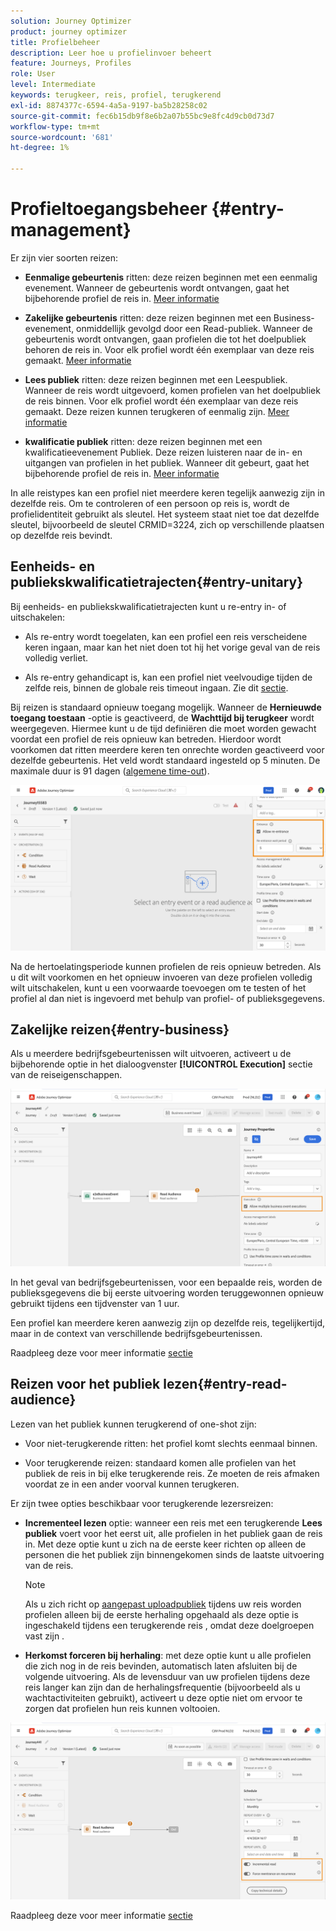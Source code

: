 ```yaml
---
solution: Journey Optimizer
product: journey optimizer
title: Profielbeheer
description: Leer hoe u profielinvoer beheert
feature: Journeys, Profiles
role: User
level: Intermediate
keywords: terugkeer, reis, profiel, terugkerend
exl-id: 8874377c-6594-4a5a-9197-ba5b28258c02
source-git-commit: fec6b15db9f8e6b2a07b55bc9e8fc4d9cb0d73d7
workflow-type: tm+mt
source-wordcount: '681'
ht-degree: 1%

---
```



# Profieltoegangsbeheer {#entry-management}

Er zijn vier soorten reizen:

* **Eenmalige gebeurtenis** ritten: deze reizen beginnen met een eenmalig evenement. Wanneer de gebeurtenis wordt ontvangen, gaat het bijbehorende profiel de reis in. [Meer informatie](#entry-unitary)

* **Zakelijke gebeurtenis** ritten: deze reizen beginnen met een Business-evenement, onmiddellijk gevolgd door een Read-publiek. Wanneer de gebeurtenis wordt ontvangen, gaan profielen die tot het doelpubliek behoren de reis in. Voor elk profiel wordt één exemplaar van deze reis gemaakt. [Meer informatie](#entry-business)

* **Lees publiek** ritten: deze reizen beginnen met een Leespubliek. Wanneer de reis wordt uitgevoerd, komen profielen van het doelpubliek de reis binnen. Voor elk profiel wordt één exemplaar van deze reis gemaakt. Deze reizen kunnen terugkeren of eenmalig zijn. [Meer informatie](#entry-read-audience)

* **kwalificatie publiek** ritten: deze reizen beginnen met een kwalificatieevenement Publiek. Deze reizen luisteren naar de in- en uitgangen van profielen in het publiek. Wanneer dit gebeurt, gaat het bijbehorende profiel de reis in. [Meer informatie](#entry-unitary)

In alle reistypes kan een profiel niet meerdere keren tegelijk aanwezig zijn in dezelfde reis. Om te controleren of een persoon op reis is, wordt de profielidentiteit gebruikt als sleutel. Het systeem staat niet toe dat dezelfde sleutel, bijvoorbeeld de sleutel CRMID=3224, zich op verschillende plaatsen op dezelfde reis bevindt.

## Eenheids- en publiekskwalificatietrajecten{#entry-unitary}

Bij eenheids- en publiekskwalificatietrajecten kunt u re-entry in- of uitschakelen:

* Als re-entry wordt toegelaten, kan een profiel een reis verscheidene keren ingaan, maar kan het niet doen tot hij het vorige geval van de reis volledig verliet.

* Als re-entry gehandicapt is, kan een profiel niet veelvoudige tijden de zelfde reis, binnen de globale reis timeout ingaan. Zie dit [sectie](../building-journeys/journey-properties.md#global_timeout).

Bij reizen is standaard opnieuw toegang mogelijk. Wanneer de **Hernieuwde toegang toestaan** -optie is geactiveerd, de **Wachttijd bij terugkeer** wordt weergegeven. Hiermee kunt u de tijd definiëren die moet worden gewacht voordat een profiel de reis opnieuw kan betreden. Hierdoor wordt voorkomen dat ritten meerdere keren ten onrechte worden geactiveerd voor dezelfde gebeurtenis. Het veld wordt standaard ingesteld op 5 minuten. De maximale duur is 91 dagen ([algemene time-out](journey-properties.md#global_timeout)).

<!--
When a journey ends, its status is **[!UICONTROL Closed]**. New individuals can no longer enter the journey. Persons already in the journey automatically exit the journey. 
-->

![](assets/journey-re-entrance.png)

Na de hertoelatingsperiode kunnen profielen de reis opnieuw betreden. Als u dit wilt voorkomen en het opnieuw invoeren van deze profielen volledig wilt uitschakelen, kunt u een voorwaarde toevoegen om te testen of het profiel al dan niet is ingevoerd met behulp van profiel- of publieksgegevens.

<!--
Due to the 30-day journey timeout, when journey re-entrance is not allowed, we cannot make sure the re-entrance blocking will work more than 91 days. Indeed, as we remove all information about persons who entered the journey 91 days after they enter, we cannot know the person entered previously, more than 91 days ago. -->

## Zakelijke reizen{#entry-business}

<!--
Business events follow re-entrance rules in the same way as for unitary events. If a journey allows re-entrance, the next business event will be processed.
-->

Als u meerdere bedrijfsgebeurtenissen wilt uitvoeren, activeert u de bijbehorende optie in het dialoogvenster **[!UICONTROL Execution]** sectie van de reiseigenschappen.

![](assets/business-entry.png)

In het geval van bedrijfsgebeurtenissen, voor een bepaalde reis, worden de publieksgegevens die bij eerste uitvoering worden teruggewonnen opnieuw gebruikt tijdens een tijdvenster van 1 uur.

Een profiel kan meerdere keren aanwezig zijn op dezelfde reis, tegelijkertijd, maar in de context van verschillende bedrijfsgebeurtenissen.

Raadpleeg deze voor meer informatie [sectie](../event/about-creating-business.md)

## Reizen voor het publiek lezen{#entry-read-audience}

Lezen van het publiek kunnen terugkerend of one-shot zijn:

* Voor niet-terugkerende ritten: het profiel komt slechts eenmaal binnen.

* Voor terugkerende reizen: standaard komen alle profielen van het publiek de reis in bij elke terugkerende reis. Ze moeten de reis afmaken voordat ze in een ander voorval kunnen terugkeren.

Er zijn twee opties beschikbaar voor terugkerende lezersreizen:

* **Incrementeel lezen** optie: wanneer een reis met een terugkerende **Lees publiek** voert voor het eerst uit, alle profielen in het publiek gaan de reis in. Met deze optie kunt u zich na de eerste keer richten op alleen de personen die het publiek zijn binnengekomen sinds de laatste uitvoering van de reis.

  >[!NOTE]
  >
  >Als u zich richt op [aangepast uploadpubliek](../audience/about-audiences.md#segments-in-journey-optimizer) tijdens uw reis worden profielen alleen bij de eerste herhaling opgehaald als deze optie is ingeschakeld tijdens een terugkerende reis , omdat deze doelgroepen vast zijn .

* **Herkomst forceren bij herhaling**: met deze optie kunt u alle profielen die zich nog in de reis bevinden, automatisch laten afsluiten bij de volgende uitvoering. Als de levensduur van uw profielen tijdens deze reis langer kan zijn dan de herhalingsfrequentie (bijvoorbeeld als u wachtactiviteiten gebruikt), activeert u deze optie niet om ervoor te zorgen dat profielen hun reis kunnen voltooien.

![](assets/read-audience-options.png)

Raadpleeg deze voor meer informatie [sectie](../building-journeys/read-audience.md#configuring-segment-trigger-activity)

<!--
After 91 days, a Read audience journey switches to the **Finished** status. This behavior is set for 91 days only (i.e. journey timeout default value) as all information about profiles who entered the journey is removed 91 days after they entered. Persons still in the journey automatically are impacted. They exit the journey after the 30 day timeout. 
-->
